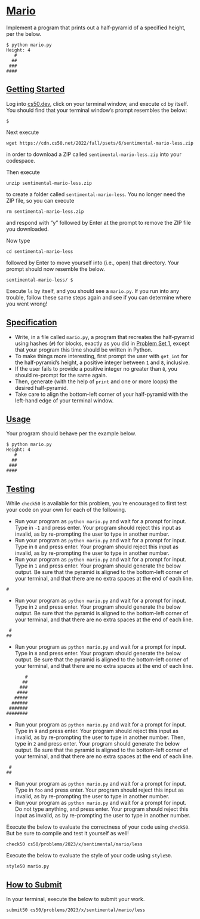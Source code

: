 # [Mario](#mario)

Implement a program that prints out a half-pyramid of a specified
height, per the below.

``` highlight
$ python mario.py
Height: 4
   #
  ##
 ###
####
```

## [Getting Started](#getting-started)

Log into [cs50.dev](https://cs50.dev/), click on your terminal window,
and execute `cd` by itself. You should find that your terminal window’s
prompt resembles the below:

``` highlight
$
```

Next execute

``` highlight
wget https://cdn.cs50.net/2022/fall/psets/6/sentimental-mario-less.zip
```

in order to download a ZIP called `sentimental-mario-less.zip` into your
codespace.

Then execute

``` highlight
unzip sentimental-mario-less.zip
```

to create a folder called `sentimental-mario-less`. You no longer need
the ZIP file, so you can execute

``` highlight
rm sentimental-mario-less.zip
```

and respond with “y” followed by Enter at the prompt to remove the ZIP
file you downloaded.

Now type

``` highlight
cd sentimental-mario-less
```

followed by Enter to move yourself into (i.e., open) that directory.
Your prompt should now resemble the below.

``` highlight
sentimental-mario-less/ $
```

Execute `ls` by itself, and you should see a `mario.py`. If you run into
any trouble, follow these same steps again and see if you can determine
where you went wrong!

## [Specification](#specification)

- Write, in a file called `mario.py`, a program that recreates the
  half-pyramid using hashes (`#`) for blocks, exactly as you did in
  [Problem Set 1](../../../1/), except that your program this time
  should be written in Python.
- To make things more interesting, first prompt the user with `get_int`
  for the half-pyramid’s height, a positive integer between `1` and `8`,
  inclusive.
- If the user fails to provide a positive integer no greater than `8`,
  you should re-prompt for the same again.
- Then, generate (with the help of `print` and one or more loops) the
  desired half-pyramid.
- Take care to align the bottom-left corner of your half-pyramid with
  the left-hand edge of your terminal window.

## [Usage](#usage)

Your program should behave per the example below.

``` highlight
$ python mario.py
Height: 4
   #
  ##
 ###
####
```

## [Testing](#testing)

While `check50` is available for this problem, you’re encouraged to
first test your code on your own for each of the following.

- Run your program as `python mario.py` and wait for a prompt for input.
  Type in `-1` and press enter. Your program should reject this input as
  invalid, as by re-prompting the user to type in another number.
- Run your program as `python mario.py` and wait for a prompt for input.
  Type in `0` and press enter. Your program should reject this input as
  invalid, as by re-prompting the user to type in another number.
- Run your program as `python mario.py` and wait for a prompt for input.
  Type in `1` and press enter. Your program should generate the below
  output. Be sure that the pyramid is aligned to the bottom-left corner
  of your terminal, and that there are no extra spaces at the end of
  each line.

``` highlight
#
```

- Run your program as `python mario.py` and wait for a prompt for input.
  Type in `2` and press enter. Your program should generate the below
  output. Be sure that the pyramid is aligned to the bottom-left corner
  of your terminal, and that there are no extra spaces at the end of
  each line.

``` highlight
 #
##
```

- Run your program as `python mario.py` and wait for a prompt for input.
  Type in `8` and press enter. Your program should generate the below
  output. Be sure that the pyramid is aligned to the bottom-left corner
  of your terminal, and that there are no extra spaces at the end of
  each line.

``` highlight
       #
      ##
     ###
    ####
   #####
  ######
 #######
########
```

- Run your program as `python mario.py` and wait for a prompt for input.
  Type in `9` and press enter. Your program should reject this input as
  invalid, as by re-prompting the user to type in another number. Then,
  type in `2` and press enter. Your program should generate the below
  output. Be sure that the pyramid is aligned to the bottom-left corner
  of your terminal, and that there are no extra spaces at the end of
  each line.

``` highlight
 #
##
```

- Run your program as `python mario.py` and wait for a prompt for input.
  Type in `foo` and press enter. Your program should reject this input
  as invalid, as by re-prompting the user to type in another number.
- Run your program as `python mario.py` and wait for a prompt for input.
  Do not type anything, and press enter. Your program should reject this
  input as invalid, as by re-prompting the user to type in another
  number.

Execute the below to evaluate the correctness of your code using
`check50`. But be sure to compile and test it yourself as well!

``` highlight
check50 cs50/problems/2023/x/sentimental/mario/less
```

Execute the below to evaluate the style of your code using `style50`.

``` highlight
style50 mario.py
```

## [How to Submit](#how-to-submit)

In your terminal, execute the below to submit your work.

``` highlight
submit50 cs50/problems/2023/x/sentimental/mario/less
```
